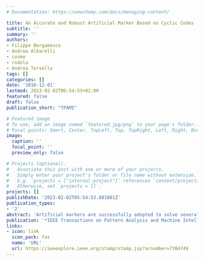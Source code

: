 ```yaml
---
# Documentation: https://wowchemy.com/docs/managing-content/

title: An Accurate and Robust Artificial Marker Based on Cyclic Codes
subtitle: ''
summary: ''
authors:
- Filippo Bergamasco
- Andrea Albarelli
- cosmo
- rodola
- Andrea Torsello
tags: []
categories: []
date: '2016-12-01'
lastmod: 2023-02-02T06:54:53+01:00
featured: false
draft: false
publication_short: "TPAMI"

# Featured image
# To use, add an image named `featured.jpg/png` to your page's folder.
# Focal points: Smart, Center, TopLeft, Top, TopRight, Left, Right, BottomLeft, Bottom, BottomRight.
image:
  caption: ''
  focal_point: ''
  preview_only: false

# Projects (optional).
#   Associate this post with one or more of your projects.
#   Simply enter your project's folder or file name without extension.
#   E.g. `projects = ["internal-project"]` references `content/project/deep-learning/index.md`.
#   Otherwise, set `projects = []`.
projects: []
publishDate: '2023-02-02T05:54:53.681801Z'
publication_types:
- '2'
abstract: 'Artificial markers are successfully adopted to solve several vision tasks, ranging from tracking to calibration. While most designs share the same working principles, many specialized approaches exist to address specific application domains. Some are specially crafted to boost pose recovery accuracy. Others are made robust to occlusion or easy to detect with minimal computational resources. The sheer amount of approaches available in recent literature is indeed a statement to the fact that no silver bullet exists. Furthermore, this is also a hint to the level of scholarly interest that still characterizes this research topic. With this paper we try to add a novel option to the offer, by introducing a general purpose fiducial marker which exhibits many useful properties while being easy to implement and fast to detect. The key ideas underlying our approach are three. The first one is to exploit the projective invariance of conics to jointly find the marker and set a reading frame for it. Moreover, the tag identity is assessed by a redundant cyclic coded sequence implemented using the same circular features used for detection. Finally, the specific design and feature organization of the marker are well suited for several practical tasks, ranging from camera calibration to information payload delivery.'
publication: '*IEEE Transactions on Pattern Analysis and Machine Intelligence (TPAMI)*'
links:
- icon: link
  icon_pack: fas
  name: 'URL'
  url: https://ieeexplore.ieee.org/stamp/stamp.jsp?arnumber=7384749
---
```

